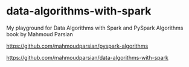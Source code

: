 # data-algorithms-with-spark
My playground for Data Algorithms with Spark and PySpark Algorithms book by Mahmoud Parsian 



https://github.com/mahmoudparsian/pyspark-algorithms

https://github.com/mahmoudparsian/data-algorithms-with-spark


